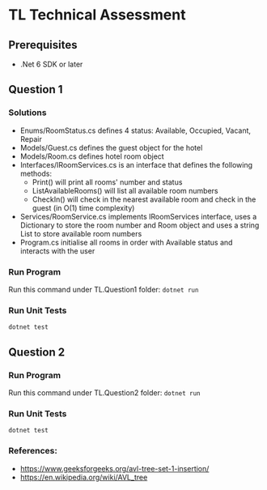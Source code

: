 # TL Technical Assessment

## Prerequisites
- .Net 6 SDK or later

## Question 1
### Solutions
- Enums/RoomStatus.cs defines 4 status: Available, Occupied, Vacant, Repair
- Models/Guest.cs defines the guest object for the hotel
- Models/Room.cs defines hotel room object
- Interfaces/IRoomServices.cs is an interface that defines the following methods:
  - Print() will print all rooms' number and status
  - ListAvailableRooms() will list all available room numbers
  - CheckIn() will check in the nearest available room and check in the guest (in O(1) time complexity)
- Services/RoomService.cs implements IRoomServices interface, uses a Dictionary to store the room number and Room object and uses a string List to store available room numbers
- Program.cs initialise all rooms in order with Available status and interacts with the user
### Run Program
Run this command under TL.Question1 folder:
`dotnet run`
### Run Unit Tests
`dotnet test`

## Question 2
### Run Program
Run this command under TL.Question2 folder:
`dotnet run`
### Run Unit Tests
`dotnet test`
### References:
- https://www.geeksforgeeks.org/avl-tree-set-1-insertion/
- https://en.wikipedia.org/wiki/AVL_tree